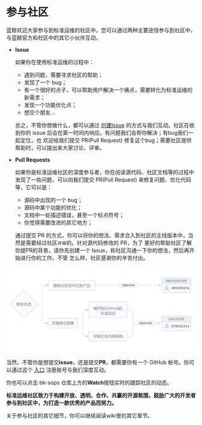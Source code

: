 # 参与社区
蓝鲸欢迎大家参与到标准运维的社区中，您可以通过两种主要途径参与到社区中，与蓝鲸官方和社区中的其它小伙伴互动。
* **Issue**

    如果你在使用标准运维的过程中：
    - 遇到问题，需要寻求社区的帮助；
    - 发现了一个 bug；
    - 有一个很好的点子，可以帮助用户解决一个痛点，需要转化为标准运维的新需求；
    - 发现一个功能优化点；
    - 想交个朋友...
    
    总之，不管你想做什么，都可以通过 [创建Issue](https://github.com/Tencent/bk-sops/issues/new) 
    的方式与我们互动。社区在收到你的 issue 后会在第一时间内响应。有问题我们会帮你解决；有bug我们一起定位，也
    欢迎给我们提交 PR(Pull Request) 修复这个bug；需要社区提供帮助时，可以提出来大家讨论、评审。
    
* **Pull Requests**

    如果你是标准运维社区的深度参与者，你在阅读源代码、社区文档等的过程中发现了一些问题，可以向我们提交 PR(Pull Request) 
    来修复问题、优化代码等，它可以是：
    
    - 源码中出现的一个 bug；
    - 源码中某个功能的优化；
    - 文档中一处描述错误，甚至一个标点符号；
    - 你觉得需要改进的其它地方；
    
    通过提交 PR 的方式，你可以将你的想法、需求合入到社区的主线版本中，当然是需要经过社区`评审`的。针对源代码修改的 PR，为了
    更好的帮助社区了解你提PR的背景，请你先创建一个 Issue，和社区沟通一下你的想法，然后再开始进行你的工作。不管
    怎么样，社区感谢你的辛苦付出。
    
![](./img/wiki_community.png)
    
当然，不管你是想提交**issue**，还是提交**PR**，都需要你有一个 GitHub 帐号。你可以通过这个 [入口](https://github.com/join) 注册账号与我们深度互动。

你也可以点击 bk-sops 仓库上方的**Watch**按钮实时的跟踪社区的动态。
    
**标准运维社区致力于构建开放、透明、合作、共赢的开源氛围，鼓励广大的开发者参与到社区中，为打造一款优秀的产品而努力。**

关于参与社区的其它细节，你可以继续阅读wiki里的其它章节。

